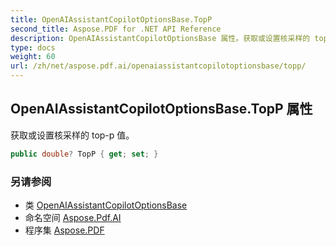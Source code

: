 ```yaml
---
title: OpenAIAssistantCopilotOptionsBase.TopP
second_title: Aspose.PDF for .NET API Reference
description: OpenAIAssistantCopilotOptionsBase 属性。获取或设置核采样的 topp 值
type: docs
weight: 60
url: /zh/net/aspose.pdf.ai/openaiassistantcopilotoptionsbase/topp/
---
```

## OpenAIAssistantCopilotOptionsBase.TopP 属性

获取或设置核采样的 top-p 值。

```csharp
public double? TopP { get; set; }
```

### 另请参阅

* 类 [OpenAIAssistantCopilotOptionsBase](../)
* 命名空间 [Aspose.Pdf.AI](../../../aspose.pdf.ai/)
* 程序集 [Aspose.PDF](../../../)